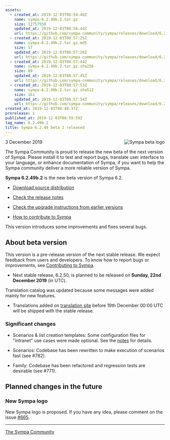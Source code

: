```yaml
---
assets:
  - created_at: 2019-12-03T08:54:46Z
    name: sympa-6.2.49b.2.tar.gz
    size: 12757550
    updated_at: 2019-12-03T08:56:44Z
    url: https://github.com/sympa-community/sympa/releases/download/6.2.49b.2/sympa-6.2.49b.2.tar.gz
  - created_at: 2019-12-03T08:57:25Z
    name: sympa-6.2.49b.2.tar.gz.md5
    size: 57
    updated_at: 2019-12-03T08:57:26Z
    url: https://github.com/sympa-community/sympa/releases/download/6.2.49b.2/sympa-6.2.49b.2.tar.gz.md5
  - created_at: 2019-12-03T08:57:44Z
    name: sympa-6.2.49b.2.tar.gz.sha256
    size: 89
    updated_at: 2019-12-03T08:57:45Z
    url: https://github.com/sympa-community/sympa/releases/download/6.2.49b.2/sympa-6.2.49b.2.tar.gz.sha256
  - created_at: 2019-12-03T08:57:53Z
    name: sympa-6.2.49b.2.tar.gz.sha512
    size: 161
    updated_at: 2019-12-03T08:57:54Z
    url: https://github.com/sympa-community/sympa/releases/download/6.2.49b.2/sympa-6.2.49b.2.tar.gz.sha512
created_at: 2019-12-03T08:48:37Z
prerelease: 1
published_at: 2019-12-03T08:59:59Z
tag_name: 6.2.49b.2
title: Sympa 6.2.49 beta 2 released
---
```


<img align="right" src="https://assets.sympa.community/logos/sympa_beta.png" title="Sympa beta logo"/> 3 December 2019

The Sympa Community is proud to release the new beta of the next version of Sympa. Please install it to test and report bugs, translate user interface to your language, or enhance documentation of Sympa, if you want to help the Sympa community deliver a more reliable version of Sympa.

**Sympa 6.2.49b.2** is the new beta version of Sympa 6.2.

  - [Download source distribution](https://github.com/sympa-community/sympa/releases/download/6.2.49b.2/sympa-6.2.49b.2.tar.gz)

  - [Check the release notes](https://github.com/sympa-community/sympa/blob/6.2.49b.2/NEWS.md)

  - [Check the upgrade instructions from earlier versions](https://sympa-community.github.io/manual/upgrade/notes.html)

  - [How to contribute to Sympa](https://github.com/sympa-community/sympa/blob/6.2.49b.2/CONTRIBUTING.md)

This version introduces some improvements and fixes several bugs.

About beta version
---------------------  

This version is a pre-release version of the next stable release.  We expect feedback from users and developers.  To know how to report bugs or improvements, see [Contributing to Sympa](https://github.com/sympa-community/sympa/blob/6.2.49b.2/CONTRIBUTING.md).

  - Next stable release, 6.2.50, is planned to be released on **Sunday, 22nd December 2019** (in UTC).

Translation catalog was updated because some messages were added mainly for new features.

  - Translations added on [translation site](https://translate.sympa.org/) before 19th December 00:00 UTC will be shipped with the stable release.

### Significant changes

  * Scenarios & list creation templates: Some configuration files for "intranet" use cases were made optional.  See the [notes](https://sympa-community.github.io/manual/upgrade/notes.html#from-version-prior-to-6250-coming-later) for details.

  * Scenarios: Codebase has been rewritten to make execution of scenarios fast (see #782).

  * Family: Codebase has been refactored and regression tests are desirable (see #771).

Planned changes in the future
-----------------------------

### New Sympa logo

New Sympa logo is proposed.  If you have any idea, please comment on the issue [\#665](https://github.com/sympa-community/sympa/issues/665).

----
[The Sympa Community](https://github.com/sympa-community)
